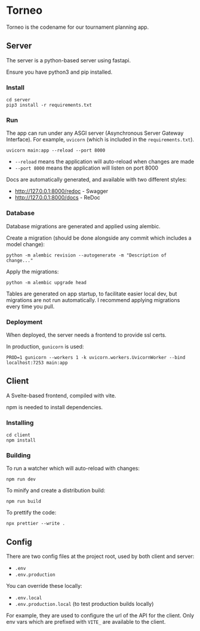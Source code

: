 # Torneo

Torneo is the codename for our tournament planning app.

## Server

The server is a python-based server using fastapi.

Ensure you have python3 and pip installed.

### Install

    cd server
    pip3 install -r requirements.txt

### Run

The app can run under any ASGI server (Asynchronous Server Gateway Interface).
For example, `uvicorn` (which is included in the `requirements.txt`).

    uvicorn main:app --reload --port 8000

- `--reload` means the application will auto-reload when changes are made
- `--port 8000` means the application will listen on port 8000

Docs are automatically generated, and available with two different styles:

- http://127.0.0.1:8000/redoc - Swagger
- http://127.0.0.1:8000/docs - ReDoc

### Database

Database migrations are generated and applied using alembic.

Create a migration (should be done alongside any commit which includes a model change):

    python -m alembic revision --autogenerate -m "Description of change..."

Apply the migrations:

    python -m alembic upgrade head

Tables are generated on app startup, to facilitate easier local dev, but migrations are not run automatically.
I recommend applying migrations every time you pull.

### Deployment

When deployed, the server needs a frontend to provide ssl certs.

In production, `gunicorn` is used:

    PROD=1 gunicorn --workers 1 -k uvicorn.workers.UvicornWorker --bind localhost:7253 main:app

## Client

A Svelte-based frontend, compiled with vite.

npm is needed to install dependencies.

### Installing

    cd client
    npm install

### Building

To run a watcher which will auto-reload with changes:

    npm run dev

To minify and create a distribution build:

    npm run build

To prettify the code:

    npx prettier --write .

## Config

There are two config files at the project root, used by both client and server:

- `.env`
- `.env.production`

You can override these locally:

- `.env.local`
- `.env.production.local` (to test production builds locally)

For example, they are used to configure the url of the API for the client. Only env vars which are prefixed with `VITE_` are available to the client.
